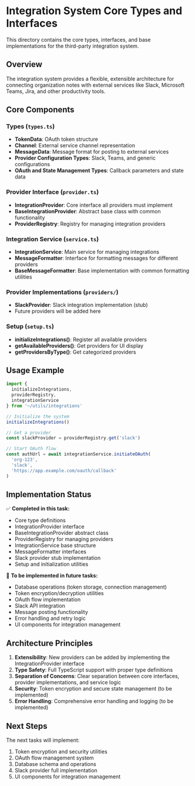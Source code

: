 # Integration System Core Types and Interfaces

This directory contains the core types, interfaces, and base implementations for the third-party integration system.

## Overview

The integration system provides a flexible, extensible architecture for connecting organization notes with external services like Slack, Microsoft Teams, Jira, and other productivity tools.

## Core Components

### Types (`types.ts`)
- **TokenData**: OAuth token structure
- **Channel**: External service channel representation
- **MessageData**: Message format for posting to external services
- **Provider Configuration Types**: Slack, Teams, and generic configurations
- **OAuth and State Management Types**: Callback parameters and state data

### Provider Interface (`provider.ts`)
- **IntegrationProvider**: Core interface all providers must implement
- **BaseIntegrationProvider**: Abstract base class with common functionality
- **ProviderRegistry**: Registry for managing integration providers

### Integration Service (`service.ts`)
- **IntegrationService**: Main service for managing integrations
- **MessageFormatter**: Interface for formatting messages for different providers
- **BaseMessageFormatter**: Base implementation with common formatting utilities

### Provider Implementations (`providers/`)
- **SlackProvider**: Slack integration implementation (stub)
- Future providers will be added here

### Setup (`setup.ts`)
- **initializeIntegrations()**: Register all available providers
- **getAvailableProviders()**: Get providers for UI display
- **getProvidersByType()**: Get categorized providers

## Usage Example

```typescript
import { 
  initializeIntegrations, 
  providerRegistry, 
  integrationService 
} from '~/utils/integrations'

// Initialize the system
initializeIntegrations()

// Get a provider
const slackProvider = providerRegistry.get('slack')

// Start OAuth flow
const authUrl = await integrationService.initiateOAuth(
  'org-123',
  'slack',
  'https://app.example.com/oauth/callback'
)
```

## Implementation Status

✅ **Completed in this task:**
- Core type definitions
- IntegrationProvider interface
- BaseIntegrationProvider abstract class
- ProviderRegistry for managing providers
- IntegrationService base structure
- MessageFormatter interfaces
- Slack provider stub implementation
- Setup and initialization utilities

🚧 **To be implemented in future tasks:**
- Database operations (token storage, connection management)
- Token encryption/decryption utilities
- OAuth flow implementation
- Slack API integration
- Message posting functionality
- Error handling and retry logic
- UI components for integration management

## Architecture Principles

1. **Extensibility**: New providers can be added by implementing the IntegrationProvider interface
2. **Type Safety**: Full TypeScript support with proper type definitions
3. **Separation of Concerns**: Clear separation between core interfaces, provider implementations, and service logic
4. **Security**: Token encryption and secure state management (to be implemented)
5. **Error Handling**: Comprehensive error handling and logging (to be implemented)

## Next Steps

The next tasks will implement:
1. Token encryption and security utilities
2. OAuth flow management system
3. Database schema and operations
4. Slack provider full implementation
5. UI components for integration management